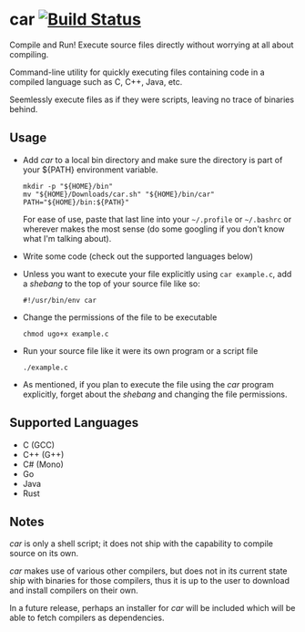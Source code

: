 # car [![Build Status](https://travis-ci.org/nicholaschiasson/car.svg?branch=master)](https://travis-ci.org/nicholaschiasson/car)
Compile and Run! Execute source files directly without worrying at all about compiling.

Command-line utility for quickly executing files containing code in a compiled language such as C, C++, Java, etc.

Seemlessly execute files as if they were scripts, leaving no trace of binaries behind.

## Usage
- Add *car* to a local bin directory and make sure the directory is part of your ${PATH} environment variable.

  ```
  mkdir -p "${HOME}/bin"
  mv "${HOME}/Downloads/car.sh" "${HOME}/bin/car"
  PATH="${HOME}/bin:${PATH}"
  ```

  For ease of use, paste that last line into your ```~/.profile``` or ```~/.bashrc``` or wherever makes the most sense (do some googling if you don't know what I'm talking about).
- Write some code (check out the supported languages below)
- Unless you want to execute your file explicitly using ```car example.c```, add a *shebang* to the top of your source file like so:

  ```
  #!/usr/bin/env car
  ```
- Change the permissions of the file to be executable

  ```
  chmod ugo+x example.c
  ```
- Run your source file like it were its own program or a script file

  ```
  ./example.c
  ```
- As mentioned, if you plan to execute the file using the *car* program explicitly, forget about the *shebang* and changing the file permissions.

## Supported Languages
- C (GCC)
- C++ (G++)
- C# (Mono)
- Go
- Java
- Rust

## Notes
*car* is only a shell script; it does not ship with the capability to compile source on its own.

*car* makes use of various other compilers, but does not in its current state ship with binaries for those compilers, thus it is up to the user to download and install compilers on their own.

In a future release, perhaps an installer for *car* will be included which will be able to fetch compilers as dependencies.
